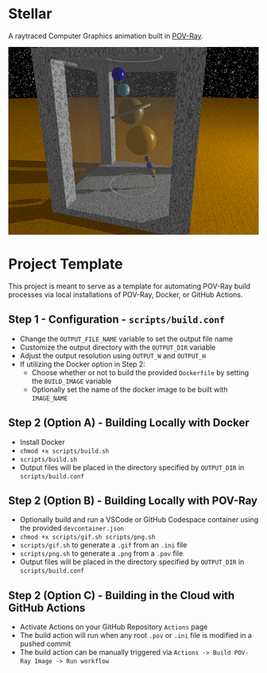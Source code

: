 # Stellar

A raytraced Computer Graphics animation built in [POV-Ray](https://www.povray.org/).

![Stellar](./out/Stellar.gif)

# Project Template

This project is meant to serve as a template for automating POV-Ray build processes via local installations of POV-Ray, Docker, or GitHub Actions.

## Step 1 - Configuration - `scripts/build.conf`

- Change the `OUTPUT_FILE_NAME` variable to set the output file name
- Customize the output directory with the `OUTPUT_DIR` variable
- Adjust the output resolution using `OUTPUT_W` and `OUTPUT_H`
- If utilizing the Docker option in Step 2:
  - Choose whether or not to build the provided `Dockerfile` by setting the `BUILD_IMAGE` variable
  - Optionally set the name of the docker image to be built with `IMAGE_NAME`

## Step 2 (Option A) - Building Locally with Docker

- Install Docker
- `chmod +x scripts/build.sh`
- `scripts/build.sh`
- Output files will be placed in the directory specified by `OUTPUT_DIR` in `scripts/build.conf`

## Step 2 (Option B) - Building Locally with POV-Ray

- Optionally build and run a VSCode or GitHub Codespace container using the provided `devcontainer.json`
- `chmod +x scripts/gif.sh scripts/png.sh`
- `scripts/gif.sh` to generate a `.gif` from an `.ini` file
- `scripts/png.sh` to generate a `.png` from a `.pov` file
- Output files will be placed in the directory specified by `OUTPUT_DIR` in `scripts/build.conf`

## Step 2 (Option C) - Building in the Cloud with GitHub Actions

- Activate Actions on your GitHub Repository `Actions` page
- The build action will run when any root `.pov` or `.ini` file is modified in a pushed commit
- The build action can be manually triggered via `Actions -> Build POV-Ray Image -> Run workflow`
